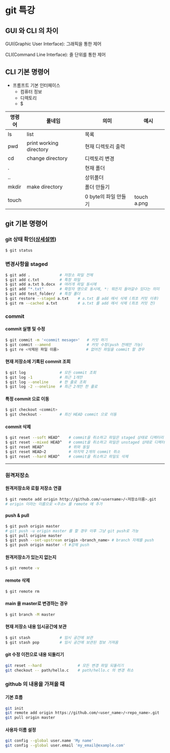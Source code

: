 # git 특강

## GUI 와 CLI 의 차이

GUI(Graphic User Interface): 그래픽을 통한 제어

CLI(Command Line Interface): 줄 단위를 통한 제어

## CLI 기본 명령어

- 프롬프트 기본 인터페이스
  - 컴퓨터 정보
  - 디렉토리
  - $

| 명령어 | 풀네임                  | 의미                 | 예시        |
| ------ | ----------------------- | -------------------- | ----------- |
| ls     | list                    | 목록                 |             |
| pwd    | print working directory | 현재 디렉토리 출력   |             |
| cd     | change directory        | 디렉토리 변경        |             |
| .      |                         | 현재 폴더            |             |
| ..     |                         | 상위폴더             |             |
| mkdir  | make directory          | 폴더 만들기          |             |
| touch  |                         | 0 byte의 파일 만들기 | touch a.png |

## git 기본 명령어

### git 상태 확인([상세설명](status.md))

```bash
$ git status
```

### 변경사항을 staged

```bash
$ git add . 			# 저장소 파일 전체
$ git add c.txt 		# 특정 파일 
$ git add a.txt b.docx  # 여러개 파일 동시에
$ git add "*.txt" 		# 확장자 명으로 동시에, *: 뭐든지 들어갈수 있다는 의미
$ git add test_folder/	# 특정 폴더
$ git restore --staged a.txt 	# a.txt 를 add 에서 삭제 (최초 커밋 이후)
$ git rm --cached a.txt 		# a.txt 를 add 에서 삭제 (최초 커밋 전)
```

### commit

#### commit 실행 및 수정

```bash
$ git commit -m '<commit mesage>'	# 커밋 하기
$ git commit --amend				# 커밋 수정(push 전에만 가능)
$ git re <삭제된 파일 이름>            # 없어진 파일을 commit 할 경우
```

#### 현재 저장소에 기록된 commit 조회

```bash
$ git log				# 모든 commit 조회
$ git log -1 			# 최근 1개만
$ git log --oneline		# 한 줄로 조회
$ git log -2 --oneline	# 최근 2개만 한 줄로
```

#### 특정 commit 으로 이동

```bash
$ git checkout <commit>
$ git checkout -		# 최신 HEAD commit 으로 이동
```

#### commit 삭제

```bash
$ git reset --soft HEAD^	# commit을 취소하고 파일은 staged 상태로 디렉터리 보존
$ git reset --mixed HEAD^	# commit을 취소하고 파일은 unstaged 상태로 디렉터리 보존(기본)
$ git reset HEAD^			# 위와 동일
$ git reset HEAD~2			# 마지막 2개의 commit 취소
$ git reset --hard HEAD^	# commit을 취소하고 파일도 삭제
```

---

### 원격저장소

#### 원격저장소와 로컬 저장소 연결

```bash
$ git remote add origin http://github.com/<username>/<저장소이름>.git
# origin 이라는 이름으로 <주소> 를 remote 에 추가
```

#### push & pull

```bash
$ git push origin master
# git push -u origin master 를 할 경우 이후 그냥 git push로 가능
$ git pull origine master
$ git push --set-upstream origin <branch_name> # branch 자체를 push
$ git push origin master -f #강제 push
```

#### 원격저장소가 있는지 없는지

```bash
$ git remote -v
```

#### remote 삭제

```bash
$ git remote rm
```

#### main 을 master로 변경하는 경우

```bash
$ git branch -M master
```

#### 현재 저장소 내용 임시공간에 보관

```bash
$ git stash				# 임시 공간에 보관
$ git stash pop			# 임시 공간에 보관된 정보 가져옴
```

#### git 수정 이전으로 내용 되돌리기

```bash
git reset --hard				# 모든 변경 파일 되돌리기
git checkout -- path/hello.c	# path/hello.c 의 변경 취소
```

### github 의 내용을 가져올 때

#### 기본 흐름

```bash
git init
git remote add origin https://github.com/<user_name>/<repo_name>.git
git pull origin master
```

#### 사용자 이름 설정

```bash
git config --global user.name 'My name'
git config --global user.email 'my_email@example.com'
```







